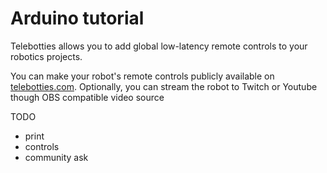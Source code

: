 # Arduino tutorial

Telebotties allows you to add global low-latency remote controls to your robotics projects.

You can make your robot's remote controls publicly available on [telebotties.com](https://telebotties.com).
Optionally, you can stream the robot to Twitch or Youtube though OBS compatible video source

TODO

- print
- controls
- community ask